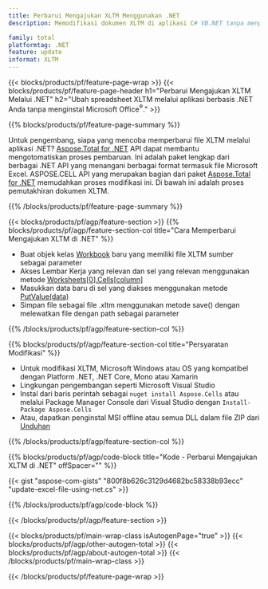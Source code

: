 ```yaml
---
title: Perbarui Mengajukan XLTM Menggunakan .NET
description: Memodifikasi dokumen XLTM di aplikasi C# VB.NET tanpa menggunakan Microsoft Excel. 

family: total
platformtag: .NET
feature: update
informat: XLTM
---
```

{{< blocks/products/pf/feature-page-wrap >}}
{{< blocks/products/pf/feature-page-header h1="Perbarui Mengajukan XLTM Melalui .NET" h2="Ubah spreadsheet XLTM melalui aplikasi berbasis .NET Anda tanpa menginstal Microsoft Office<sup>&reg;</sup>." >}}

{{% blocks/products/pf/feature-page-summary %}}

Untuk pengembang, siapa yang mencoba memperbarui file XLTM melalui aplikasi .NET? [Aspose.Total for .NET](https://products.aspose.com/total/net/) API dapat membantu mengotomatiskan proses pembaruan. Ini adalah paket lengkap dari berbagai .NET API yang menangani berbagai format termasuk file Microsoft Excel. ASPOSE.CELL API yang merupakan bagian dari paket [Aspose.Total for .NET](https://products.aspose.com/total/net/) memudahkan proses modifikasi ini. Di bawah ini adalah proses pemutakhiran dokumen XLTM.

{{% /blocks/products/pf/feature-page-summary %}}

{{< blocks/products/pf/agp/feature-section >}}
{{% blocks/products/pf/agp/feature-section-col title="Cara Memperbarui Mengajukan XLTM di .NET" %}}

- Buat objek kelas [Workbook](https://reference.aspose.com/cells/net/aspose.cells/workbook/) baru yang memiliki file XLTM sumber sebagai parameter
- Akses Lembar Kerja yang relevan dan sel yang relevan menggunakan metode [Worksheets[0].Cells[column]](https://reference.aspose.com/cells/net/aspose.cells/worksheet/cells/)
- Masukkan data baru di sel yang diakses menggunakan metode [PutValue(data)](https://reference.aspose.com/cells/net/aspose.cells/cell/putvalue/)
- Simpan file sebagai file .xltm menggunakan metode save() dengan melewatkan file dengan path sebagai parameter

{{% /blocks/products/pf/agp/feature-section-col %}}

{{% blocks/products/pf/agp/feature-section-col title="Persyaratan Modifikasi" %}}

- Untuk modifikasi XLTM, Microsoft Windows atau OS yang kompatibel dengan Platform .NET, .NET Core, Mono atau Xamarin
- Lingkungan pengembangan seperti Microsoft Visual Studio 
- Instal dari baris perintah sebagai ```nuget install Aspose.Cells``` atau melalui Package Manager Console dari Visual Studio dengan ```Install-Package Aspose.Cells```
- Atau, dapatkan penginstal MSI offline atau semua DLL dalam file ZIP dari [Unduhan](https://releases.aspose.com/cells/net)

{{% /blocks/products/pf/agp/feature-section-col %}}

{{% blocks/products/pf/agp/code-block title="Kode - Perbarui Mengajukan XLTM di .NET" offSpacer="" %}}

{{< gist "aspose-com-gists" "800f8b626c3129d4682bc58338b93ecc" "update-excel-file-using-net.cs" >}}

{{% /blocks/products/pf/agp/code-block %}}

{{< /blocks/products/pf/agp/feature-section >}}

{{< blocks/products/pf/main-wrap-class isAutogenPage="true" >}}
{{< blocks/products/pf/agp/other-autogen-total >}}
{{< blocks/products/pf/agp/about-autogen-total >}}
{{< /blocks/products/pf/main-wrap-class >}}

{{< /blocks/products/pf/feature-page-wrap >}}